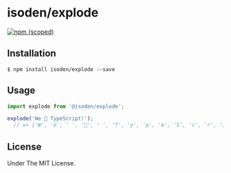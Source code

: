 # isoden/explode

[![npm (scoped)](https://img.shields.io/npm/v/@isoden/explode.svg?style=flat-square)](https://github.com/isoden/explode)

## Installation

```
$ npm install isoden/explode --save
```

## Usage

```js
import explode from '@isoden/explode';

explode('We 💓 TypeScript!');
  // => ['W', 'e', ' ', '💓', ' ', 'T', 'y', 'p', 'e', 'S', 'c', 'r', 'i', 'p', 't', '!']
```

## License

Under The MIT License.
